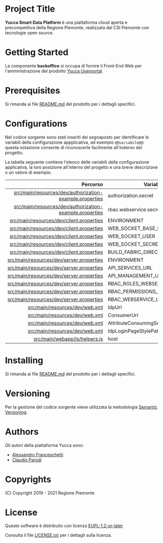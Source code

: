 # Project Title
**Yucca Smart Data Platform** è una piattaforma cloud aperta e precompetitiva della Regione Piemonte, realizzata dal CSI Piemonte con tecnologie open source.
# Getting Started
La componente **backoffice** si occupa di fornire il Front-End Web per l'amministrazione del prodotto [Yucca Userportal](https://github.com/yucca-sdp/yucca-userportal/).
# Prerequisites
Si rimanda ai file [README.md](../README.md) del prodotto per i dettagli specifici.
# Configurations
Nel codice sorgente sono stati inseriti dei segnaposto per identificare le variabili della configurazione appplicativa, ad esempio `@@variabile@@`: questa notazione consente di riconoscerle facilmente all'inderno del progetto.

La tabella seguente contiene l'elenco delle variabili della configurazione applicativa, la loro posizione all'interno del progetto e una breve descrizione o un valore di esempio.

| Percorso | Variabile | Descrizione o esempio | 
| ---: | --- | --- | 
| [src/main/resources/dev/authorization-example.properties](src/main/resources/dev/authorization-example.properties#L1) | authorization.secret |  | 
| [src/main/resources/dev/authorization-example.properties](src/main/resources/dev/authorization-example.properties#L2) | rbac.webservice.secret |  | 
| [src/main/resources/dev/client.properties](src/main/resources/dev/client.properties#L2) | ENVIRONMENT |  | 
| [src/main/resources/dev/client.properties](src/main/resources/dev/client.properties#L5) | WEB_SOCKET_BASE_URL | `ws://stream.example.com/ws/` | 
| [src/main/resources/dev/client.properties](src/main/resources/dev/client.properties#L6) | WEB_SOCKET_USER |  | 
| [src/main/resources/dev/client.properties](src/main/resources/dev/client.properties#L7) | WEB_SOCKET_SECRET |  | 
| [src/main/resources/dev/client.properties](src/main/resources/dev/client.properties#L9) | BUILD_FABRIC_DIRECT_URL |  | 
| [src/main/resources/dev/server.properties](src/main/resources/dev/server.properties#L2) | ENVIRONMENT |  | 
| [src/main/resources/dev/server.properties](src/main/resources/dev/server.properties#L5) | API_SERVICES_URL |  | 
| [src/main/resources/dev/server.properties](src/main/resources/dev/server.properties#L6) | API_MANAGEMENT_URL |  | 
| [src/main/resources/dev/server.properties](src/main/resources/dev/server.properties#L9) | RBAC_ROLES_WEBSERVICE_URL | `https://sso.example.com/services/RemoteAuthorizationManagerService` | 
| [src/main/resources/dev/server.properties](src/main/resources/dev/server.properties#L10) | RBAC_PERMISSIONS_WEBSERVICE_URL | `https://sso.example.com/services/UserAdmin` | 
| [src/main/resources/dev/server.properties](src/main/resources/dev/server.properties#L11) | RBAC_WEBSERVICE_USER |  | 
| [src/main/resources/dev/web.xml](src/main/resources/dev/web.xml#L20) | IdpUrl | `https://sso.example.com/samlsso` | 
| [src/main/resources/dev/web.xml](src/main/resources/dev/web.xml#L24) | ConsumerUrl | `http://userportal.example.com/userportal/api/authorize` | 
| [src/main/resources/dev/web.xml](src/main/resources/dev/web.xml#L27) | AttributeConsumingServiceIndex | `123456789` | 
| [src/main/resources/dev/web.xml](src/main/resources/dev/web.xml#L32) | IdpLoginPageStylePath | `https://userportal.example.com/ris/auth/css/auth.css` | 
| [src/main/webapp/js/helpers.js](src/main/webapp/js/helpers.js#L269) | host | Nome host di dove è installato il prodotto. | 

# Installing
Si rimanda ai file [README.md](../README.md) del prodotto per i dettagli specifici.
# Versioning
Per la gestione del codice sorgente viene utilizzata la metodologia [Semantic Versioning](https://semver.org/).
# Authors
Gli autori della piattaforma Yucca sono:
- [Alessandro Franceschetti](mailto:alessandro.franceschetti@csi.it)
- [Claudio Parodi](mailto:claudio.parodi@csi.it)
# Copyrights
(C) Copyright 2019 - 2021 Regione Piemonte
# License
Questo software è distribuito con licenza [EUPL-1.2-or-later](https://joinup.ec.europa.eu/collection/eupl/eupl-text-11-12)

Consulta il file [LICENSE.txt](../LICENSE.txt) per i dettagli sulla licenza.
